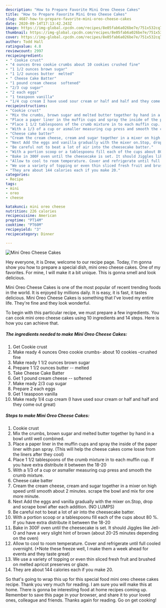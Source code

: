 ```yaml
---
description: "How to Prepare Favorite Mini Oreo Cheese Cakes"
title: "How to Prepare Favorite Mini Oreo Cheese Cakes"
slug: 4687-how-to-prepare-favorite-mini-oreo-cheese-cakes
date: 2020-09-14T17:13:42.243Z
image: https://img-global.cpcdn.com/recipes/8e05fab6a026be7e/751x532cq70/mini-oreo-cheese-cakes-recipe-main-photo.jpg
thumbnail: https://img-global.cpcdn.com/recipes/8e05fab6a026be7e/751x532cq70/mini-oreo-cheese-cakes-recipe-main-photo.jpg
cover: https://img-global.cpcdn.com/recipes/8e05fab6a026be7e/751x532cq70/mini-oreo-cheese-cakes-recipe-main-photo.jpg
author: Todd Hall
ratingvalue: 4.8
reviewcount: 2997
recipeingredient:
- " Cookie crust"
- "4 ounces Oreo cookie crumbs about 10 cookies crushed fine"
- "1 1/2 ounces brown sugar"
- "1 1/2 ounces butter  melted"
- " Cheese Cake Batter"
- "1 pound cream cheese  softened"
- "2/3 cup sugar"
- "2 each eggs"
- "1 teaspoon vanilla"
- "1/4 cup cream I have used sour cream or half and half and they come out great"
recipeinstructions:
- "Cookie crust"
- "Mix the crumbs, brown sugar and melted butter together by hand in a bowl until well combined."
- "Place a paper liner in the muffin cups and spray the inside of the paper liner with pan spray. (This will help the cheese cakes come losse from the liners after they cool)"
- "Place 1 1/2 tablespoons of the crumb mixture in to each muffin cup. If you have extra distribute it between the 18-20"
- "With a 1/3 of a cup or asmaller measuring cup press and smooth the crumb mixture."
- "Cheese cake batter"
- "Cream the cream cheese, cream and sugar together in a mixer on high speed until smooth about 2 minutes. scrape the bowl and mix for one more minute."
- "Next Add the eggs and vanilla gradually with the mixer on.Stop, drop and scrape bowl after each addition. (NO LUMPS)"
- "Be careful not to beat a lot of air into the cheesecake batter."
- "With a portion scoop or a tablespoonu fill each of the cups about 80 %. If you have extra distribute it between the 18-20"
- "Bake in 300F oven until the cheesecake is set. It should Jiggles like Jell-O and have a very slight hint of brown (about 20-25 minutes depending on the oven)"
- "Allow to cool to room temperature. Cover and refrigerate until full cooled overnight. (*Note these freeze well, I make them a week ahead for events and they taste great)"
- "We use a variety of topping or even thin sliced fresh fruit and brushed on melted apricot preserves or glaze."
- "They are about 144 calories each if you make 20."
categories:
- Recipe
tags:
- mini
- oreo
- cheese

katakunci: mini oreo cheese 
nutrition: 226 calories
recipecuisine: American
preptime: "PT14M"
cooktime: "PT60M"
recipeyield: "3"
recipecategory: Dinner

---
```



![Mini Oreo Cheese Cakes](https://img-global.cpcdn.com/recipes/8e05fab6a026be7e/751x532cq70/mini-oreo-cheese-cakes-recipe-main-photo.jpg)

Hey everyone, it is Drew, welcome to our recipe page. Today, I'm gonna show you how to prepare a special dish, mini oreo cheese cakes. One of my favorites. For mine, I will make it a bit unique. This is gonna smell and look delicious.

Mini Oreo Cheese Cakes is one of the most popular of recent trending foods in the world. It is enjoyed by millions daily. It is easy, it is fast, it tastes delicious. Mini Oreo Cheese Cakes is something that I've loved my entire life. They're fine and they look wonderful.




To begin with this particular recipe, we must prepare a few ingredients. You can cook mini oreo cheese cakes using 10 ingredients and 14 steps. Here is how you can achieve that.

<!--inarticleads1-->

##### The ingredients needed to make Mini Oreo Cheese Cakes:

1. Get  Cookie crust
1. Make ready 4 ounces Oreo cookie crumbs- about 10 cookies –crushed fine
1. Make ready 1 1/2 ounces brown sugar
1. Prepare 1 1/2 ounces butter -- melted
1. Take  Cheese Cake Batter
1. Get 1 pound cream cheese -- softened
1. Make ready 2/3 cup sugar
1. Prepare 2 each eggs
1. Get 1 teaspoon vanilla
1. Make ready 1/4 cup cream (I have used sour cream or half and half and they come out great)




<!--inarticleads2-->

##### Steps to make Mini Oreo Cheese Cakes:

1. Cookie crust
1. Mix the crumbs, brown sugar and melted butter together by hand in a bowl until well combined.
1. Place a paper liner in the muffin cups and spray the inside of the paper liner with pan spray. (This will help the cheese cakes come losse from the liners after they cool)
1. Place 1 1/2 tablespoons of the crumb mixture in to each muffin cup. If you have extra distribute it between the 18-20
1. With a 1/3 of a cup or asmaller measuring cup press and smooth the crumb mixture.
1. Cheese cake batter
1. Cream the cream cheese, cream and sugar together in a mixer on high speed until smooth about 2 minutes. scrape the bowl and mix for one more minute.
1. Next Add the eggs and vanilla gradually with the mixer on.Stop, drop and scrape bowl after each addition. (NO LUMPS)
1. Be careful not to beat a lot of air into the cheesecake batter.
1. With a portion scoop or a tablespoonu fill each of the cups about 80 %. If you have extra distribute it between the 18-20
1. Bake in 300F oven until the cheesecake is set. It should Jiggles like Jell-O and have a very slight hint of brown (about 20-25 minutes depending on the oven)
1. Allow to cool to room temperature. Cover and refrigerate until full cooled overnight. (*Note these freeze well, I make them a week ahead for events and they taste great)
1. We use a variety of topping or even thin sliced fresh fruit and brushed on melted apricot preserves or glaze.
1. They are about 144 calories each if you make 20.




So that's going to wrap this up for this special food mini oreo cheese cakes recipe. Thank you very much for reading. I am sure you will make this at home. There is gonna be interesting food at home recipes coming up. Remember to save this page in your browser, and share it to your loved ones, colleague and friends. Thanks again for reading. Go on get cooking!
